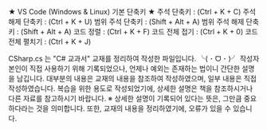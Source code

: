 ﻿★ VS Code (Windows & Linux) 기본 단축키 ★
    주석 단축키 : (Ctrl + K + C)
    주석 해제 단축키 : (Ctrl + K + U)
    범위 주석 단축키 : (Shift + Alt + A)
    범위 주석 해제 단축키 : (Shift + Alt + A)
    코드 정렬 : (Ctrl + K + F)
    코드 전체 접기 : (Ctrl + K + 0)
    코드 전체 펼치기 : (Ctrl + K + J)

CSharp.cs 는 "C# 교과서" 교재를 정리하여 작성한 파일입니다. ╰( ･ ᗜ ･ )╯
작성자 본인이 직접 사용하기 위해 기록되었으나, 언제나 예외는 존재하는 법이니 간단한 설명을 남깁니다.
대부분의 내용은 교재의 내용을 참조하여 작성하였으며, 일부 내용은 직접 작성하였습니다.
복습을 위한 용도로 작성되었기에, 상세한 설명은 책을 참조하시거나 다른 자료를 참고하시기 바랍니다.
※ 상세한 설명이 기록되어 있다는 뜻은, 그만큼 중요하다라는 것을 의미합니다.
또한, 교재의 내용을 정리하였기에, 오류가 있을 수 있습니다.